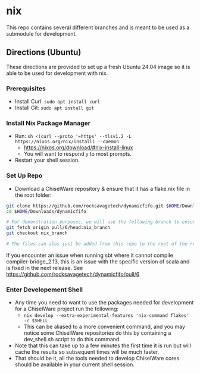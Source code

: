 # nix

This repo contains several different branches and is meant to be used as a submodule for development.



## Directions (Ubuntu)

These directions are provided to set up a fresh Ubuntu 24.04 image so it is able to be used for development with nix.

### Prerequisites

- Install Curl: `sudo apt install curl`
- Install Git: `sudo apt install git`

### Install Nix Package Manager

- Run: `sh <(curl --proto '=https' --tlsv1.2 -L https://nixos.org/nix/install) --daemon`
    - https://nixos.org/download/#nix-install-linux  
    - You will want to respond `y` to most prompts.
- Restart your shell session.

### Set Up Repo

- Download a ChiselWare repository & ensure that it has a flake.nix file in the root folder:

```sh
git clone https://github.com/rocksavagetech/dynamicfifo.git $HOME/Downloads/dynamicfifo
cd $HOME/Downloads/dynamicfifo

# For demonstration purposes, we will use the following branch to ensure that it contains a flake.nix and flake.lock file
git fetch origin pull/6/head:nix_branch
git checkout nix_branch

# The files can alos just be added from this repo to the root of the repository being set up
```

If you encounter an issue when running sbt where it cannot compile compiler-bridge_2.13, this is an issue with the specific version of scala and is fixed in the next release. See https://github.com/rocksavagetech/dynamicfifo/pull/6



### Enter Developement Shell

- Any time you need to want to use the packages needed for development for a ChiselWare project run the following:
    - `nix develop --extra-experimental-features 'nix-command flakes' -c $SHELL`
    - This can be aliased to a more convenient command, and you may notice some ChiselWare repositories do this by containing a dev_shell.sh script to do this command.
- Note that this can take up to a few minutes the first time it is run but will cache the results so subsequent times will be much faster.
- That should be it, all the tools needed to develop ChiselWare cores should be available in your current shell session.